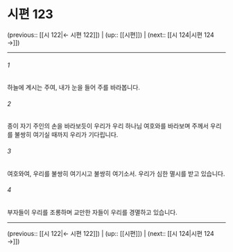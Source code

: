 # 시편 123

(previous:: [[시 122|← 시편 122]]) | (up:: [[시편]]) | (next:: [[시 124|시편 124 →]])

***




###### 1 

하늘에 계시는 주여, 내가 눈을 들어 주를 바라봅니다. 



###### 2 

종이 자기 주인의 손을 바라보듯이 우리가 우리 하나님 여호와를 바라보며 주께서 우리를 불쌍히 여기실 때까지 우리가 기다립니다. 



###### 3 

여호와여, 우리를 불쌍히 여기시고 불쌍히 여기소서. 우리가 심한 멸시를 받고 있습니다. 



###### 4 

부자들이 우리를 조롱하며 교만한 자들이 우리를 경멸하고 있습니다.

***

(previous:: [[시 122|← 시편 122]]) | (up:: [[시편]]) | (next:: [[시 124|시편 124 →]])
